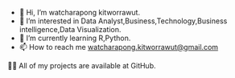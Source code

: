 - 👋 Hi, I’m watcharapong kitworrawut.
- 👀 I’m interested in Data Analyst,Business,Technology,Business intelligence,Data Visualization.
- 🌱 I’m currently learning R,Python.
- 📫 How to reach me watcharapong.kitworrawut@gmail.com

👨‍💻 All of my projects are available at GitHub.
